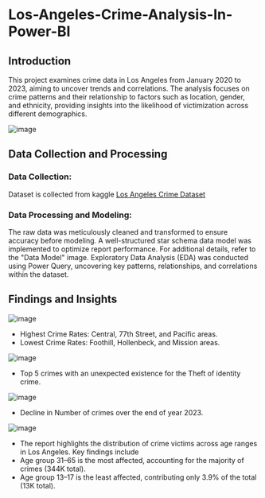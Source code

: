 # Los-Angeles-Crime-Analysis-In-Power-BI
## Introduction
This project examines crime data in Los Angeles from January 2020 to 2023, aiming to uncover trends and correlations. The analysis focuses on crime patterns and their relationship to factors such as location, gender, and ethnicity, providing insights into the likelihood of victimization across different demographics.

![image](https://github.com/user-attachments/assets/14a8c58e-0d67-4d45-9065-9659e325dc4a)


## Data Collection and Processing
### Data Collection:
Dataset is collected from kaggle [Los Angeles Crime Dataset](https://www.kaggle.com/datasets/nathaniellybrand/los-angeles-crime-dataset-2020-present)
### Data Processing and Modeling:
The raw data was meticulously cleaned and transformed to ensure accuracy before modeling. A well-structured star schema data model was implemented to optimize report performance. For additional details, refer to the "Data Model" image. Exploratory Data Analysis (EDA) was conducted using Power Query, uncovering key patterns, relationships, and correlations within the dataset.
## Findings and Insights
![image](https://github.com/user-attachments/assets/d7c56274-c8e9-4937-9940-78101ac4de71)
* Highest Crime Rates: Central, 77th Street, and Pacific areas.
* Lowest Crime Rates: Foothill, Hollenbeck, and Mission areas.


![image](https://github.com/user-attachments/assets/26c1c0df-8af5-4063-a433-250ab5e8c985)
* Top 5 crimes with an unexpected existence for the Theft of identity crime.
  

![image](https://github.com/user-attachments/assets/68bf929a-520d-40d2-8cb7-6875d48c2e35)
* Decline in Number of crimes over the end of year 2023.

![image](https://github.com/user-attachments/assets/9f40c12e-b947-4df5-8a84-9e86acc291e0)
* The report highlights the distribution of crime victims across age ranges in Los Angeles. Key findings include
* Age group 31–65 is the most affected, accounting for the majority of crimes (344K total).
* Age group 13–17 is the least affected, contributing only 3.9% of the total (13K total).
